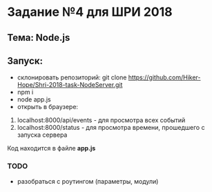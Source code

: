 # Задание №4 для ШРИ 2018

## Тема: Node.js

## Запуск:

-   склонировать репозиторий: git clone https://github.com/Hiker-Hope/Shri-2018-task-NodeServer.git
-   npm i
-   node app.js
-   открыть в браузере:

1. localhost:8000/api/events - для просмотра всех событий
2. localhost:8000/status - для просмотра времени, прошедшего с запуска сервера

Код находится в файле **app.js**

### TODO

-   разобраться с роутингом (параметры, модули)
